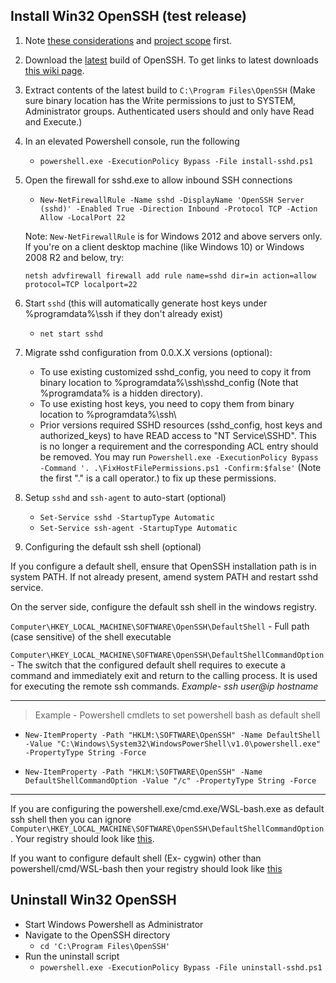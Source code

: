 ## Install Win32 OpenSSH (test release)

1. Note [these considerations](https://github.com/PowerShell/Win32-OpenSSH/wiki/Various-Considerations) and [project scope](https://github.com/PowerShell/Win32-OpenSSH/wiki/Project-Scope) first.
1. Download the [latest](https://github.com/PowerShell/Win32-OpenSSH/releases/latest/) build of OpenSSH.
To get links to latest downloads [this wiki page](https://github.com/PowerShell/Win32-OpenSSH/wiki/How-to-retrieve-links-to-latest-packages).
1. Extract contents of the latest build to `C:\Program Files\OpenSSH` (Make sure binary location has the Write permissions to just to SYSTEM, Administrator groups. Authenticated users should and only have Read and Execute.)
1. In an elevated Powershell console, run the following
    * `powershell.exe -ExecutionPolicy Bypass -File install-sshd.ps1`
1. Open the firewall for sshd.exe to allow inbound SSH connections
    * `New-NetFirewallRule -Name sshd -DisplayName 'OpenSSH Server (sshd)' -Enabled True -Direction Inbound -Protocol TCP -Action Allow -LocalPort 22`

    Note: `New-NetFirewallRule` is for Windows 2012 and above servers only. If you're on a client desktop machine (like Windows 10) or Windows 2008 R2 and below, try:

    ```
    netsh advfirewall firewall add rule name=sshd dir=in action=allow protocol=TCP localport=22
    ```
1. Start `sshd` (this will automatically generate host keys under %programdata%\ssh if they don't already exist)
    * `net start sshd`
1. Migrate sshd configuration from 0.0.X.X versions (optional):
    * To use existing customized sshd_config, you need to copy it from binary location to %programdata%\ssh\sshd_config (Note that %programdata% is a hidden directory).
    * To use existing host keys, you need to copy them from binary location to %programdata%\ssh\
    * Prior versions required SSHD resources (sshd_config, host keys and authorized_keys) to have READ access to "NT Service\SSHD". This is no longer a requirement and the corresponding ACL entry should be removed. You may run `Powershell.exe -ExecutionPolicy Bypass -Command '. .\FixHostFilePermissions.ps1 -Confirm:$false'` (Note the first "." is a call operator.) to fix up these permissions.
1. Setup `sshd` and `ssh-agent` to auto-start (optional)
    * `Set-Service sshd -StartupType Automatic`
    * `Set-Service ssh-agent -StartupType Automatic`

1. Configuring the default ssh shell (optional)

If you configure a default shell, ensure that OpenSSH installation path is in system PATH. If not already present, amend system PATH and restart sshd service.

On the server side, configure the default ssh shell in the windows registry. 

`Computer\HKEY_LOCAL_MACHINE\SOFTWARE\OpenSSH\DefaultShell` - Full path (case sensitive) of the shell executable

`Computer\HKEY_LOCAL_MACHINE\SOFTWARE\OpenSSH\DefaultShellCommandOption` - The switch that the configured default shell requires to execute a command and immediately exit and return to the calling process. It is used for executing the remote ssh commands. _Example- ssh user@ip hostname_


***

> Example - Powershell cmdlets to set powershell bash as default shell
  
   * `New-ItemProperty -Path "HKLM:\SOFTWARE\OpenSSH" -Name DefaultShell -Value "C:\Windows\System32\WindowsPowerShell\v1.0\powershell.exe" -PropertyType String -Force`


  * `New-ItemProperty -Path "HKLM:\SOFTWARE\OpenSSH" -Name DefaultShellCommandOption -Value "/c" -PropertyType String -Force`

***

If you are configuring the powershell.exe/cmd.exe/WSL-bash.exe as default ssh shell then you can ignore `Computer\HKEY_LOCAL_MACHINE\SOFTWARE\OpenSSH\DefaultShellCommandOption`. Your registry should look like [this](https://user-images.githubusercontent.com/23668037/32013581-67206dca-b970-11e7-8820-fde658d302c1.png).

If you want to configure default shell (Ex- cygwin) other than powershell/cmd/WSL-bash then your registry should look like [this](https://user-images.githubusercontent.com/23668037/32015013-9e644cee-b974-11e7-8375-bf3d50f596df.png)

## Uninstall Win32 OpenSSH

* Start Windows Powershell as Administrator
* Navigate to the OpenSSH directory
    * `cd 'C:\Program Files\OpenSSH'`
* Run the uninstall script
    * `powershell.exe -ExecutionPolicy Bypass -File uninstall-sshd.ps1`

[Secure file]: https://github.com/PowerShell/Win32-OpenSSH/wiki/Security-protection-of-various-files-in-win32-openssh
[build13]: https://github.com/PowerShell/Win32-OpenSSH/releases/tag/v0.0.13.0